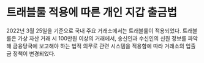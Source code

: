 # 트래블룰 적용에 따른 개인 지갑 출금법

2022년 3월 25일을 기준으로 국내 주요 거래소에서는 트래블룰이 적용되었다. 트래블룰은 가상 자산 거래 시 100만원 이상의 거래에서, 송신인과 수신인의 신원 정보를 파악해 금융당국에 보고해야 하는 법적 의무로 관련 시스템을 적용함에 따라 거래소의 입출금 정책이 변경되었다. 